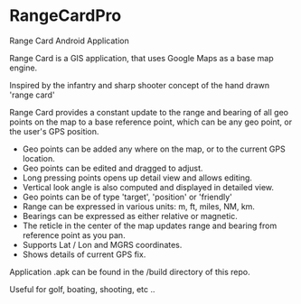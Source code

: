 # RangeCardPro
Range Card Android Application

Range Card is a GIS application, that uses Google Maps as a base map engine.

Inspired by the infantry and sharp shooter concept of the hand drawn 'range card'

Range Card provides a constant update to the range and bearing of all geo points on the map to a base reference point, which can be any geo point, 
or the user's GPS position. 

* Geo points can be added any where on the map, or to the current GPS location.
* Geo points can be edited and dragged to adjust.
* Long pressing points opens up detail view and allows editing.
* Vertical look angle is also computed and displayed in detailed view.
* Geo points can be of type 'target', 'position' or 'friendly'
* Range can be expressed in various units: m, ft, miles, NM, km.
* Bearings can be expressed as either relative or magnetic.
* The reticle in the center of the map updates range and bearing from reference point as you pan.
* Supports Lat / Lon and MGRS coordinates.
* Shows details of current GPS fix.

Application .apk can be found in the /build directory of this repo.

Useful for golf, boating, shooting, etc ..
